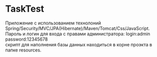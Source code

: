 # TaskTest
Приложение с использованием технолоний Spring/Security/MVC/JPA(Hibernate)/Maven/Tomcat/Css/JavaScript.          
Пароль и логин для входа c правами администратора:
login:admin    
password:12345678    
скрипт для наполнения базы данных находиться в корне проэкта в папке resources.
